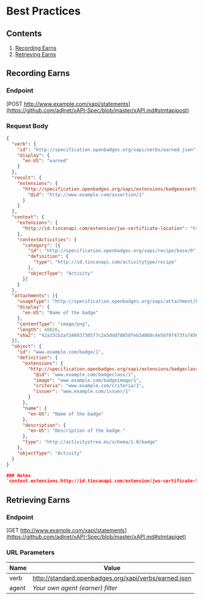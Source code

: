 # Best Practices

## Contents
1. [Recording Earns](#recording-earns)
2. [Retrieving Earns](#retrieving-earns)

## Recording Earns
### Endpoint
[POST http://www.example.com/xapi/statements](https://github.com/adlnet/xAPI-Spec/blob/master/xAPI.md#stmtapipost)

### Request Body
```json
{
  "verb": {
    "id": "http://specification.openbadges.org/xapi/verbs/earned.json",
    "display": {
      "en-US": "earned"
    }
  },
  "result": {
    "extensions": {
      "http://specification.openbadges.org/xapi/extensions/badgeassertion.json": {
        "@id": "http://www.example.com/assertion/1"
      }
    }
  },
  "context": {
    "extensions": {
      "http://id.tincanapi.com/extension/jws-certificate-location": "http://www.example.com/cert.pem"
    },
    "contextActivities": {
      "category": [{
        "id": "http://specification.openbadges.org/xapi/recipe/base/0",
        "definition": {
          "type": "http://id.tincanapi.com/activitytype/recipe"
        },
        "objectType": "Activity"
      }]
    }
  },
  "attachments": [{
    "usageType": "http://specification.openbadges.org/xapi/attachment/badge.json",
    "display": {
      "en-US": "Name of the badge"
    },
    "contentType": "image/png",
    "length": 48826,
    "sha2": "42a33cb2af34603730577c2e5ddd78858feb34860c4e5bf0f473fa7456d3994a"
  }],
  "object": {
    "id": "www.example.com/badge/1",
    "definition": {
      "extensions": {
        "http://specification.openbadges.org/xapi/extensions/badgeclass.json": {
          "@id": "www.example.com/badgeclass/1",
          "image": "www.example.com/badgeimage/1",
          "criteria": "www.example.com/criteria/1",
          "issuer": "www.example.com/issuer/1"
        }
      },
      "name": {
        "en-US": "Name of the badge"
      },
      "description": {
        "en-US": "Description of the badge."
      },
      "type": "http://activitystrea.ms/schema/1.0/badge"
    },
    "objectType": "Activity"
  }
}

### Notes
`context.extensions.http://id.tincanapi.com/extension/jws-certificate-location` should only be used when the Badge has been signed using JWS.
```

## Retrieving Earns
### Endpoint
[GET http://www.example.com/xapi/statements](https://github.com/adlnet/xAPI-Spec/blob/master/xAPI.md#stmtapiget)

### URL Parameters
Name | Value
--- | ---
verb | http://standard.openbadges.org/xapi/verbs/earned.json
agent | *Your own agent (earner) filter*

